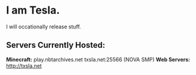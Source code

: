 # I am Tesla.
I will occationally release stuff.

## Servers Currently Hosted:
**Minecraft:**
play.nbtarchives.net
txsla.net:25566 (NOVA SMP)
**Web Servers:**
http://txsla.net
